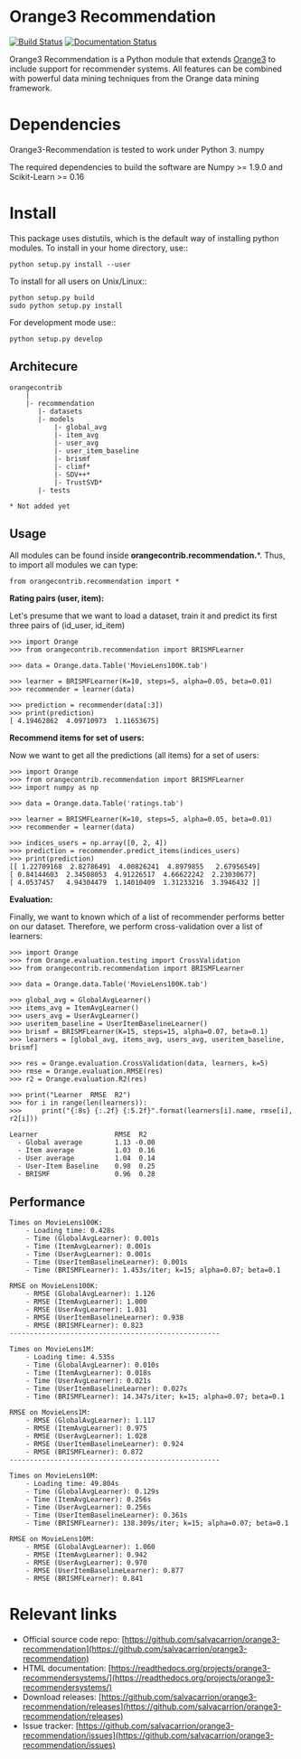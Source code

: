 Orange3 Recommendation
======================

[![Build Status](https://travis-ci.org/salvacarrion/orange3-recommendation.svg?branch=master)](https://travis-ci.org/salvacarrion/orange3-recommendation)
[![Documentation Status](https://readthedocs.org/projects/orange3-recommendation/badge/?version=latest)](http://orange3-recommendation.readthedocs.io/en/latest/?badge=latest)
                
Orange3 Recommendation is a Python module that extends [Orange3](http://orange.biolab.si) to include support for recommender systems.
All features can be combined with powerful data mining techniques from the Orange data mining framework.


Dependencies
============

Orange3-Recommendation is tested to work under Python 3.
numpy

The required dependencies to build the software are Numpy >= 1.9.0 and Scikit-Learn >= 0.16


Install
=======

This package uses distutils, which is the default way of installing
python modules. To install in your home directory, use::

    python setup.py install --user

To install for all users on Unix/Linux::

    python setup.py build
    sudo python setup.py install

For development mode use::

    python setup.py develop
    

Architecure
-----------

```
orangecontrib
    |
    |- recommendation
       |- datasets
       |- models
           |- global_avg
           |- item_avg
           |- user_avg
           |- user_item_baseline
           |- brismf
           |- climf*
           |- SDV++*
           |- TrustSVD*
       |- tests
       
* Not added yet
```


Usage
-----

All modules can be found inside **orangecontrib.recommendation.***. Thus, to import all modules we can type:

    from orangecontrib.recommendation import *
    
    
**Rating pairs (user, item):**

Let's presume that we want to load a dataset, train it and predict its first three pairs of (id_user, id_item)

    >>> import Orange
    >>> from orangecontrib.recommendation import BRISMFLearner
    
    >>> data = Orange.data.Table('MovieLens100K.tab')
    
    >>> learner = BRISMFLearner(K=10, steps=5, alpha=0.05, beta=0.01)
    >>> recommender = learner(data)
    
    >>> prediction = recommender(data[:3])
    >>> print(prediction)
    [ 4.19462862  4.09710973  1.11653675]
    
    
**Recommend items for set of users:**

Now we want to get all the predictions (all items) for a set of users:

    >>> import Orange
    >>> from orangecontrib.recommendation import BRISMFLearner
    >>> import numpy as np
    
    >>> data = Orange.data.Table('ratings.tab')

    >>> learner = BRISMFLearner(K=10, steps=5, alpha=0.05, beta=0.01)
    >>> recommender = learner(data)

    >>> indices_users = np.array([0, 2, 4])
    >>> prediction = recommender.predict_items(indices_users)
    >>> print(prediction)
    [[ 1.22709168  2.82786491  4.00826241  4.8979855   2.67956549]
    [ 0.84144603  2.34508053  4.91226517  4.66622242  2.23030677]
    [ 4.0537457   4.94304479  1.14010409  1.31233216  3.3946432 ]]

    
**Evaluation:**

Finally, we want to known which of a list of recommender performs better on our dataset. Therefore,
we perform cross-validation over a list of learners:

    
    >>> import Orange
    >>> from Orange.evaluation.testing import CrossValidation
    >>> from orangecontrib.recommendation import BRISMFLearner
    
    >>> data = Orange.data.Table('MovieLens100K.tab')
    
    >>> global_avg = GlobalAvgLearner()
    >>> items_avg = ItemAvgLearner()
    >>> users_avg = UserAvgLearner()
    >>> useritem_baseline = UserItemBaselineLearner()
    >>> brismf = BRISMFLearner(K=15, steps=15, alpha=0.07, beta=0.1)
    >>> learners = [global_avg, items_avg, users_avg, useritem_baseline, brismf]
    
    >>> res = Orange.evaluation.CrossValidation(data, learners, k=5)
    >>> rmse = Orange.evaluation.RMSE(res)
    >>> r2 = Orange.evaluation.R2(res)
    
    >>> print("Learner  RMSE  R2")
    >>> for i in range(len(learners)):
    >>>     print("{:8s} {:.2f} {:5.2f}".format(learners[i].name, rmse[i], r2[i]))
        
    Learner                   RMSE  R2
      - Global average        1.13 -0.00
      - Item average          1.03  0.16
      - User average          1.04  0.14
      - User-Item Baseline    0.98  0.25
      - BRISMF                0.96  0.28
      
      
Performance
-----------

    Times on MovieLens100K:
        - Loading time: 0.428s
        - Time (GlobalAvgLearner): 0.001s
        - Time (ItemAvgLearner): 0.001s
        - Time (UserAvgLearner): 0.001s
        - Time (UserItemBaselineLearner): 0.001s
        - Time (BRISMFLearner): 1.453s/iter; k=15; alpha=0.07; beta=0.1
    
    RMSE on MovieLens100K:
        - RMSE (GlobalAvgLearner): 1.126
        - RMSE (ItemAvgLearner): 1.000
        - RMSE (UserAvgLearner): 1.031
        - RMSE (UserItemBaselineLearner): 0.938
        - RMSE (BRISMFLearner): 0.823
    ----------------------------------------------------
    
    Times on MovieLens1M:
        - Loading time: 4.535s
        - Time (GlobalAvgLearner): 0.010s
        - Time (ItemAvgLearner): 0.018s
        - Time (UserAvgLearner): 0.021s
        - Time (UserItemBaselineLearner): 0.027s
        - Time (BRISMFLearner): 14.347s/iter; k=15; alpha=0.07; beta=0.1
        
    RMSE on MovieLens1M:
        - RMSE (GlobalAvgLearner): 1.117
        - RMSE (ItemAvgLearner): 0.975
        - RMSE (UserAvgLearner): 1.028
        - RMSE (UserItemBaselineLearner): 0.924
        - RMSE (BRISMFLearner): 0.872
    ----------------------------------------------------
    
    Times on MovieLens10M:
        - Loading time: 49.804s
        - Time (GlobalAvgLearner): 0.129s
        - Time (ItemAvgLearner): 0.256s
        - Time (UserAvgLearner): 0.256s
        - Time (UserItemBaselineLearner): 0.361s
        - Time (BRISMFLearner): 138.309s/iter; k=15; alpha=0.07; beta=0.1
        
    RMSE on MovieLens10M:
        - RMSE (GlobalAvgLearner): 1.060
        - RMSE (ItemAvgLearner): 0.942
        - RMSE (UserAvgLearner): 0.970
        - RMSE (UserItemBaselineLearner): 0.877
        - RMSE (BRISMFLearner): 0.841
        
        
Relevant links
==============

- Official source code repo: [https://github.com/salvacarrion/orange3-recommendation](https://github.com/salvacarrion/orange3-recommendation)
- HTML documentation: [https://readthedocs.org/projects/orange3-recommendersystems/](https://readthedocs.org/projects/orange3-recommendersystems/)
- Download releases: [https://github.com/salvacarrion/orange3-recommendation/releases](https://github.com/salvacarrion/orange3-recommendation/releases)
- Issue tracker: [https://github.com/salvacarrion/orange3-recommendation/issues](https://github.com/salvacarrion/orange3-recommendation/issues)

